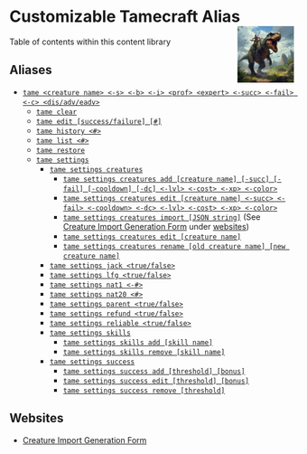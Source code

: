 <h1>Customizable Tamecraft Alias<img align="right" src="Data/main.png" width="100px"></h1>

Table of contents within this content library

## Aliases
- [`tame <creature name> <-s> <-b> <-i> <prof> <expert> <-succ> <-fail> <-c> <dis/adv/eadv>`](/Code/tame.md)
    - [`tame clear`](/Code/clear/clear.md)
    - [`tame edit [success/failure] [#]`](/Code/edit/edit.md)
    - [`tame history <#>`](/Code/history/history.md)
    - [`tame list <#>`](/Code/list/list.md)
    - [`tame restore`](/Code/restore/restore.md)
    - [`tame settings`](/Code/settings/settings.md)
        - [`tame settings creatures`](/Code/settings/creatures/creatures.md)
            - [`tame settings creatures add [creature name] [-succ] [-fail] [-cooldown] [-dc] <-lvl> <-cost> <-xp> <-color>`](/Code/settings/creatures/add/add.md)
            - [`tame settings creatures edit [creature name] <-succ> <-fail> <-cooldown> <-dc> <-lvl> <-cost> <-xp> <-color>`](/Code/settings/creatures/edit/edit.md)
            - [`tame settings creatures import [JSON string]`](/Code/settings/creatures/import/import.md) (See [Creature Import Generation Form](https://shadow-draconic-development.github.io/Avrae-Customizable-Tamecraft/) under [websites](#websites))
            - [`tame settings creatures edit [creature name]`](/Code/settings/creatures/remove/remove.md)
            - [`tame settings creatures rename [old creature name] [new creature name]`](/Code/settings/creatures/rename/rename.md)
        - [`tame settings jack <true/false>`](/Code/settings/jack/jack.md)
        - [`tame settings lfg <true/false>`](/Code/settings/lfg/lfg.md)
        - [`tame settings nat1 <-#>`](/Code/settings/nat1/nat1.md)
        - [`tame settings nat20 <#>`](/Code/settings/nat20/nat20.md)
        - [`tame settings parent <true/false>`](/Code/settings/refund/refund.md)
        - [`tame settings refund <true/false>`](/Code/settings/refund/refund.md)
        - [`tame settings reliable <true/false>`](/Code/settings/reliable/reliable.md)
        - [`tame settings skills`](/Code/settings/skills/skills.md)
            - [`tame settings skills add [skill name]`](/Code/settings/skills/add/add.md)
            - [`tame settings skills remove [skill name]`](/Code/settings/skills/remove/remove.md)
        - [`tame settings success`](/Code/settings/success/success.md)
            - [`tame settings success add [threshold] [bonus]`](/Code/settings/success/add/add.md)
            - [`tame settings success edit [threshold] [bonus]`](/Code/settings/success/edit/edit.md)
            - [`tame settings success remove [threshold]`](/Code/settings/success/remove/remove.md)

## Websites
- [Creature Import Generation Form](https://shadow-draconic-development.github.io/Avrae-Customizable-Tamecraft/)